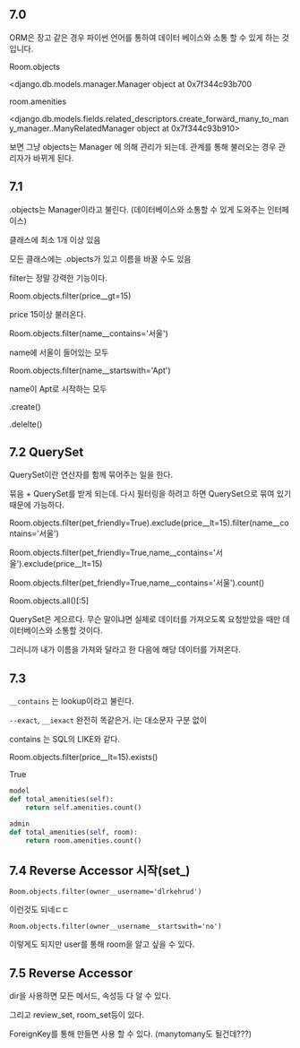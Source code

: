 ## 7.0

ORM은 장고 같은 경우 파이썬 언어를 통하여 데이터 베이스와 소통 할 수 있게 하는 것입니다. 



Room.objects

<django.db.models.manager.Manager object at 0x7f344c93b700

room.amenities

<django.db.models.fields.related_descriptors.create_forward_many_to_many_manager.<locals>.ManyRelatedManager object at 0x7f344c93b910>

보면 그냥 objects는 Manager 에 의해 관리가 되는데. 관계를 통해 불러오는 경우 관리자가 바뀌게 된다. 



## 7.1

.objects는 Manager이라고 불린다. (데이터베이스와 소통할 수 있게 도와주는 인터페이스)

클래스에 최소 1개 이상 있음

모든 클래스에는 .objects가 있고 이름을 바꿀 수도 있음

 

filter는 정말 강력한 기능이다. 

Room.objects.filter(price__gt=15)

price 15이상 불러온다. 

Room.objects.filter(name__contains='서울')

name에 서울이 들어있는 모두

Room.objects.filter(name__startswith='Apt')

name이 Apt로 시작하는 모두



.create()

.delelte()



## 7.2 QuerySet

QuerySet이란 연산자를 함께 묶어주는 일을 한다. 

묶음 + QuerySet를 받게 되는데. 다시 필터링을 하려고 하면 QuerySet으로 묶여 있기 때문에 가능하다. 



Room.objects.filter(pet_friendly=True).exclude(price__lt=15).filter(name\_\_contains='서울')

Room.objects.filter(pet_friendly=True,name\_\_contains='서울').exclude(price__lt=15)

Room.objects.filter(pet_friendly=True,name\_\_contains='서울').count()

Room.objects.all()[:5]



QuerySet은 게으르다. 무슨 말이냐면 실제로 데이터를 가져오도록 요청받았을 때만 데이터베이스와 소통할 것이다. 

그러니까 내가 이름을 가져와 달라고 한 다음에 해당 데이터를 가져온다.



## 7.3

`__contains` 는 lookup이라고 불린다. 

`--exact`, `__iexact` 완전히 똑같은거. i는 대소문자 구분 없이

contains 는 SQL의 LIKE와 같다. 

Room.objects.filter(price__lt=15).exists()

True

```python
model
def total_amenities(self):
    return self.amenities.count()

admin
def total_amenities(self, room):
    return room.amenities.count()
```





## 7.4 Reverse Accessor 시작(set_)

`Room.objects.filter(owner__username='dlrkehrud')`

이런것도 되네ㄷㄷ

`Room.objects.filter(owner__username__startswith='no')`

 이렇게도 되지만 user를 통해 room을 알고 싶을 수 있다. 



## 7.5 Reverse Accessor

dir을 사용하면 모든 메서드, 속성등 다 알 수 있다. 

그리고 review_set, room_set등이 있다. 



ForeignKey를 통해 만들면 사용 할 수 있다. (manytomany도 될건데???)



















